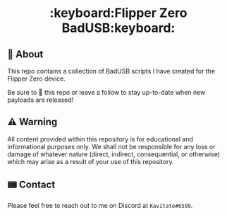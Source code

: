 <h1 align="center">:keyboard:Flipper Zero BadUSB:keyboard:</h1>

## :page_facing_up: About

This repo contains a collection of BadUSB scripts I have created for the Flipper Zero device.

Be sure to :star2: this repo or leave a follow to stay up-to-date when new payloads are released!

## :warning: Warning
All content provided within this repository is for educational and informational purposes only. We shall not be responsible for any loss or damage of whatever nature (direct, indirect, consequential, or otherwise) which may arise as a result of your use of this repository.

## :pager: Contact
Please feel free to reach out to me on Discord at `Kavitate#6599`.
